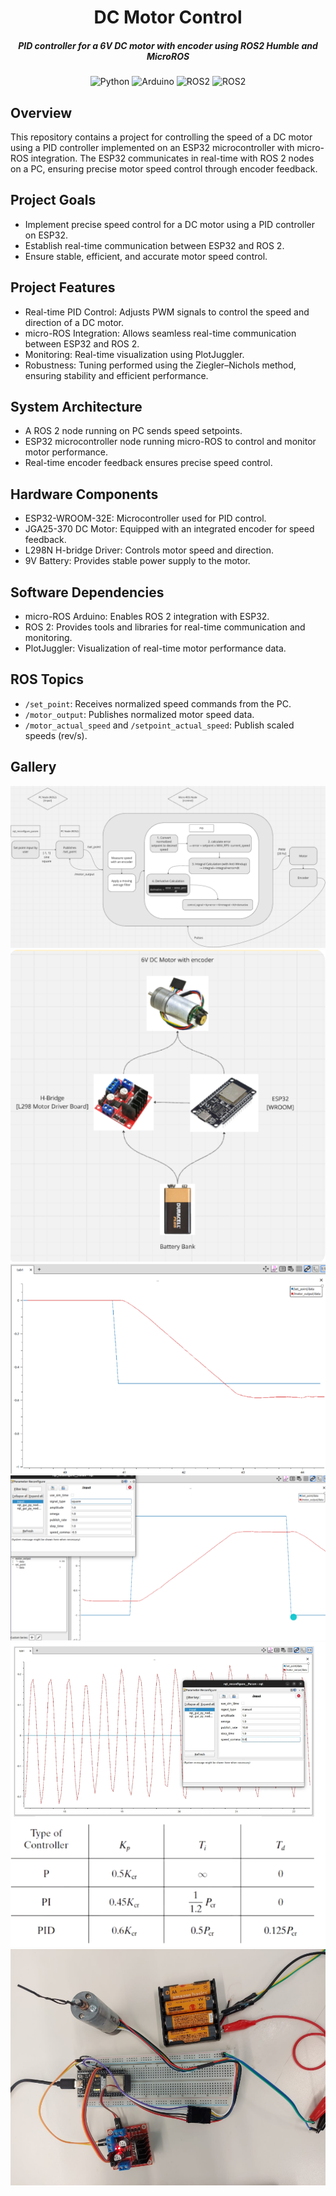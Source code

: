 <div align="center">

# DC Motor Control

##### PID controller for a 6V DC motor with encoder using ROS2 Humble and MicroROS 

![Python](https://img.shields.io/badge/python-3670A0?style=for-the-badge&logo=python&logoColor=ffdd54)
![Arduino](https://img.shields.io/badge/-Arduino-00979D?style=for-the-badge&logo=Arduino&logoColor=white)
![ROS2](https://img.shields.io/badge/ROS2_Humble-black?style=for-the-badge&logo=ROS)
![ROS2](https://img.shields.io/badge/Micro_ROS-gray?style=for-the-badge&logo=micro-ROS)

</div>


## Overview

This repository contains a project for controlling the speed of a DC motor using a PID controller implemented on an ESP32 microcontroller with micro-ROS integration. The ESP32 communicates in real-time with ROS 2 nodes on a PC, ensuring precise motor speed control through encoder feedback.

## Project Goals

- Implement precise speed control for a DC motor using a PID controller on ESP32.
- Establish real-time communication between ESP32 and ROS 2.
- Ensure stable, efficient, and accurate motor speed control.


## Project Features

- Real-time PID Control: Adjusts PWM signals to control the speed and direction of a DC motor.
- micro-ROS Integration: Allows seamless real-time communication between ESP32 and ROS 2.
- Monitoring: Real-time visualization using PlotJuggler.
- Robustness: Tuning performed using the Ziegler–Nichols method, ensuring stability and efficient performance.


## System Architecture

- A ROS 2 node running on PC sends speed setpoints.
- ESP32 microcontroller node running micro-ROS to control and monitor motor performance.
- Real-time encoder feedback ensures precise speed control.


## Hardware Components

- ESP32-WROOM-32E: Microcontroller used for PID control.
- JGA25-370 DC Motor: Equipped with an integrated encoder for speed feedback.
- L298N H-bridge Driver: Controls motor speed and direction.
- 9V Battery: Provides stable power supply to the motor.


## Software Dependencies

- micro-ROS Arduino: Enables ROS 2 integration with ESP32.
- ROS 2: Provides tools and libraries for real-time communication and monitoring.
- PlotJuggler: Visualization of real-time motor performance data.


## ROS Topics


- `/set_point`: Receives normalized speed commands from the PC.
- `/motor_output`: Publishes normalized motor speed data.
- `/motor_actual_speed` and `/setpoint_actual_speed`: Publish scaled speeds (rev/s).

## Gallery

![communication](Gallery/communication.png)
![connectiondiagram](Gallery/connectiondiagram.png)
![reference](Gallery/reference.png)
![reference2](Gallery/reference2.png)
![tuning](Gallery/tuning.png)
![setup](Gallery/setup.png)
